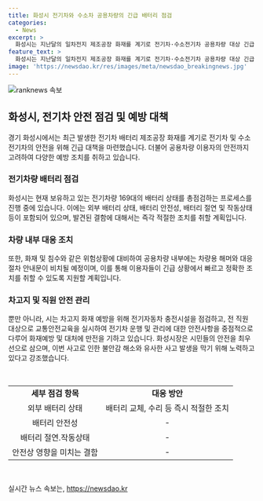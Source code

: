 ```yaml
---
title: 화성시 전기차와 수소차 공용차량의 긴급 배터리 점검
categories:
  - News
excerpt: >
  화성시는 지난달의 일차전지 제조공장 화재를 계기로 전기차·수소전기차 공용차량 대상 긴급 배터리 점검에 들어갔다고 8일 밝혔다. 시는 전기차량 169대를 대상으로 차량용 배터리 상태를 일제 점검하고, 공용차량 내부에 차량용 해머를 비치하고 대응 절차 안내문을 부착하는 등 안전대책을 강화하고 있다. 이와 함께 시장은 시민들의 불안감을 해소하고 유사한 사고를 방지하기 위해 모든 노력을 다하겠다고 당부했다.
feature_text: >
  화성시는 지난달의 일차전지 제조공장 화재를 계기로 전기차·수소전기차 공용차량 대상 긴급 배터리 점검에 들어갔다고 8일 밝혔다. 시는 전기차량 169대를 대상으로 차량용 배터리 상태를 일제 점검하고, 공용차량 내부에 차량용 해머를 비치하고 대응 절차 안내문을 부착하는 등 안전대책을 강화하고 있다. 이와 함께 시장은 시민들의 불안감을 해소하고 유사한 사고를 방지하기 위해 모든 노력을 다하겠다고 당부했다.
image: 'https://newsdao.kr/res/images/meta/newsdao_breakingnews.jpg'
---
```


<p><img src="https://newsdao.kr/res/images/meta/newsdao_breakingnews.jpg" alt="ranknews 속보" /></p>

<h2 data-ke-size="size26">화성시, 전기차 안전 점검 및 예방 대책</h2>

<p data-ke-size="size16">경기 화성시에서는 최근 발생한 전기차 배터리 제조공장 화재를 계기로 전기차 및 수소전기차의 안전을 위해 긴급 대책을 마련했습니다. 더불어 공용차량 이용자의 안전까지 고려하여 다양한 예방 조치를 취하고 있습니다.</p>

<h3>전기차량 배터리 점검</h3>

<p data-ke-size="size16">화성시는 현재 보유하고 있는 전기차량 169대의 배터리 상태를 총점검하는 프로세스를 진행 중에 있습니다. 이에는 외부 배터리 상태, 배터리 안전성, 배터리 절연 및 작동상태 등이 포함되어 있으며, 발견된 결함에 대해서는 즉각 적절한 조치를 취할 계획입니다.</p>

<h3>차량 내부 대응 조치</h3>

<p data-ke-size="size16">또한, 화재 및 침수와 같은 위험상황에 대비하여 공용차량 내부에는 차량용 해머와 대응 절차 안내문이 비치될 예정이며, 이를 통해 이용자들이 긴급 상황에서 빠르고 정확한 조치를 취할 수 있도록 지원할 계획입니다.</p>

<h3>차고지 및 직원 안전 관리</h3>

<p data-ke-size="size16">뿐만 아니라, 시는 차고지 화재 예방을 위해 전기자동차 충전시설을 점검하고, 전 직원 대상으로 교통안전교육을 실시하여 전기차 운행 및 관리에 대한 안전사항을 중점적으로 다루어 화재예방 및 대처에 만전을 기하고 있습니다. 화성시장은 시민들의 안전을 최우선으로 삼으며, 이번 사고로 인한 불안감 해소와 유사한 사고 발생을 막기 위해 노력하고 있다고 강조했습니다.</p>

<p data-ke-size="size16">&nbsp;</p>

<table>
<tbody>
<tr>
<td style="text-align: center;"><b>세부 점검 항목</b></td>
<td style="text-align: center;"><b>대응 방안</b></td>
</tr>
<tr>
<td style="text-align: center;">외부 배터리 상태</td>
<td style="text-align: center;">배터리 교체, 수리 등 즉시 적절한 조치</td>
</tr>
<tr>
<td style="text-align: center;">배터리 안전성</td>
<td style="text-align: center;">-</td>
</tr>
<tr>
<td style="text-align: center;">배터리 절연․작동상태</td>
<td style="text-align: center;">-</td>
</tr>
<tr>
<td style="text-align: center;">안전상 영향을 미치는 결함</td>
<td style="text-align: center;">-</td>
</tr>
</tbody>
</table>

<p data-ke-size="size16">&nbsp;</p>
실시간 뉴스 속보는, <a href="https://newsdao.kr" rel="dofollow">https://newsdao.kr</a>


